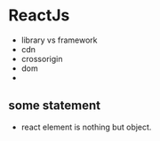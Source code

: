 # ReactJs

- library vs framework
- cdn
- crossorigin
- dom
-

## some statement

- react element is nothing but object.
